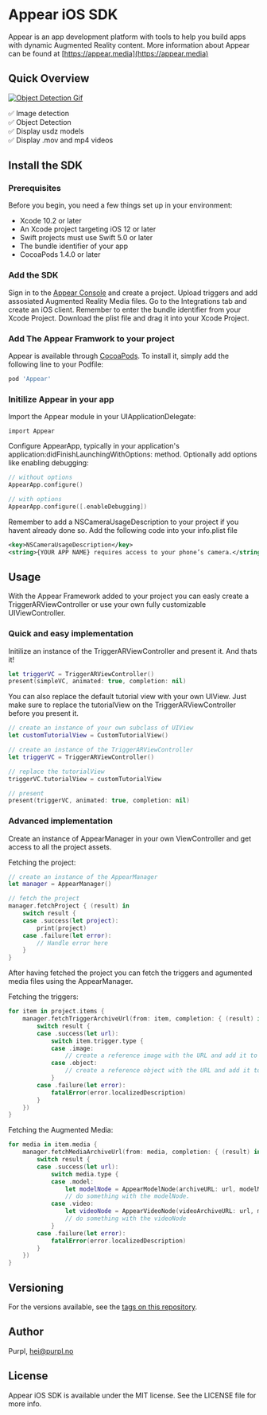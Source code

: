 # Appear iOS SDK

Appear is an app development platform with tools to help you build apps with dynamic Augmented Reality content. More information about Appear can be found at [https://appear.media](https://appear.media)

## Quick Overview
[![Object Detection Gif](https://media.giphy.com/media/ZEO80GmrjTqrcRwei7/giphy.gif)](https://media.giphy.com/media/ZEO80GmrjTqrcRwei7/giphy.gif)

✅ Image detection <br/>
✅ Object Detection <br/>
✅ Display usdz models <br/>
✅ Display .mov and mp4 videos

## Install the SDK

### Prerequisites

Before you begin, you need a few things set up in your environment:
* Xcode 10.2 or later
* An Xcode project targeting iOS 12 or later
* Swift projects must use Swift 5.0 or later
* The bundle identifier of your app
* CocoaPods 1.4.0 or later

### Add the SDK

Sign in to the [Appear Console](https://appear.media) and create a project.
Upload triggers and add assosiated Augmented Reality Media files.
Go to the Integrations tab and create an iOS client. Remember to enter the bundle identifier from your Xcode Project.
Download the plist file and drag it into your Xcode Project.

### Add The Appear Framwork to your project

Appear is available through [CocoaPods](https://cocoapods.org/pods/Appear). To install
it, simply add the following line to your Podfile:

```ruby
pod 'Appear'
```

### Initilize Appear in your app

Import the Appear module in your UIApplicationDelegate:

```
import Appear
```

Configure AppearApp, typically in your application's application:didFinishLaunchingWithOptions: method. Optionally add options like enabling debugging:

```swift
// without options
AppearApp.configure()

// with options
AppearApp.configure([.enableDebugging]) 
```

Remember to add a NSCameraUsageDescription to your project if you havent already done so. Add the following code into your info.plist file

```xml
<key>NSCameraUsageDescription</key>
<string>{YOUR APP NAME} requires access to your phone’s camera.</string>
```

## Usage

With the Appear Framework added to your project you can easly create a TriggerARViewController or use your own fully customizable UIViewController. 

### Quick and easy implementation

Initilize an instance of the TriggerARViewController  and present it. And thats it!

```swift
let triggerVC = TriggerARViewController()
present(simpleVC, animated: true, completion: nil)
```

You can also replace the default tutorial view with your own UIView. Just make sure to replace the tutorialView on the TriggerARViewController before you present it.

```swift
// create an instance of your own subclass of UIView
let customTutorialView = CustomTutorialView()

// create an instance of the TriggerARViewController
let triggerVC = TriggerARViewController()

// replace the tutorialView
triggerVC.tutorialView = customTutorialView

// present 
present(triggerVC, animated: true, completion: nil)
```

### Advanced implementation

Create an instance of AppearManager in your own ViewController and get access to all the project assets. 

Fetching the project: 

```swift
// create an instance of the AppearManager
let manager = AppearManager()

// fetch the project
manager.fetchProject { (result) in
    switch result {
    case .success(let project):
        print(project)
    case .failure(let error):
        // Handle error here
    }
}
```

After having fetched the project you can fetch the triggers and agumented media files using the AppearManager.

Fetching the triggers:
```swift
for item in project.items {
    manager.fetchTriggerArchiveUrl(from: item, completion: { (result) in
        switch result {
        case .success(let url):
            switch item.trigger.type {
            case .image:
                // create a reference image with the URL and add it to a set of ARReferenceImage
            case .object:
                // create a reference object with the URL and add it to a set of ARReferenceObject
            }
        case .failure(let error):
            fatalError(error.localizedDescription)
        }
    })
}
```

Fetching the Augmented Media: 
```swift
for media in item.media {
    manager.fetchMediaArchiveUrl(from: media, completion: { (result) in
        switch result {
        case .success(let url):
            switch media.type {
            case .model:
                let modelNode = AppearModelNode(archiveURL: url, modelMedia: media as! AppearProjectItem.ModelMedia)
                // do something with the modelNode.
            case .video:
                let videoNode = AppearVideoNode(videoArchiveURL: url, media: media as! AppearProjectItem.VideoMedia)
                // do something with the videoNode
            }
        case .failure(let error):
            fatalError(error.localizedDescription)
        }
    })
}
```

## Versioning

For the versions available, see the [tags on this repository](https://github.com/purplos/appear-ios-sdk/tags). 

## Author

Purpl, hei@purpl.no

## License

Appear iOS SDK is available under the MIT license. See the LICENSE file for more info.
